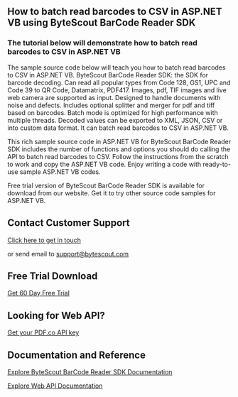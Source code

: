 ## How to batch read barcodes to CSV in ASP.NET VB using ByteScout BarCode Reader SDK

### The tutorial below will demonstrate how to batch read barcodes to CSV in ASP.NET VB

The sample source code below will teach you how to batch read barcodes to CSV in ASP.NET VB. ByteScout BarCode Reader SDK: the SDK for barcode decoding. Can read all popular types from Code 128, GS1, UPC and Code 39 to QR Code, Datamatrix, PDF417. Images, pdf, TIF images and live web camera are supported as input. Designed to handle documents with noise and defects. Includes optional splitter and merger for pdf and tiff based on barcodes. Batch mode is optimized for high performance with multiple threads. Decoded values can be exported to XML, JSON, CSV or into custom data format. It can batch read barcodes to CSV in ASP.NET VB.

This rich sample source code in ASP.NET VB for ByteScout BarCode Reader SDK includes the number of functions and options you should do calling the API to batch read barcodes to CSV. Follow the instructions from the scratch to work and copy the ASP.NET VB code. Enjoy writing a code with ready-to-use sample ASP.NET VB codes.

Free trial version of ByteScout BarCode Reader SDK is available for download from our website. Get it to try other source code samples for ASP.NET VB.

## Contact Customer Support

[Click here to get in touch](https://bytescout.zendesk.com/hc/en-us/requests/new?subject=ByteScout%20BarCode%20Reader%20SDK%20Question)

or send email to [support@bytescout.com](mailto:support@bytescout.com?subject=ByteScout%20BarCode%20Reader%20SDK%20Question) 

## Free Trial Download

[Get 60 Day Free Trial](https://bytescout.com/download/web-installer?utm_source=github-readme)

## Looking for Web API? 

[Get your PDF.co API key](https://pdf.co/documentation/api?utm_source=github-readme)

## Documentation and Reference

[Explore ByteScout BarCode Reader SDK Documentation](https://bytescout.com/documentation/index.html?utm_source=github-readme)

[Explore Web API Documentation](https://pdf.co/documentation/api?utm_source=github-readme)